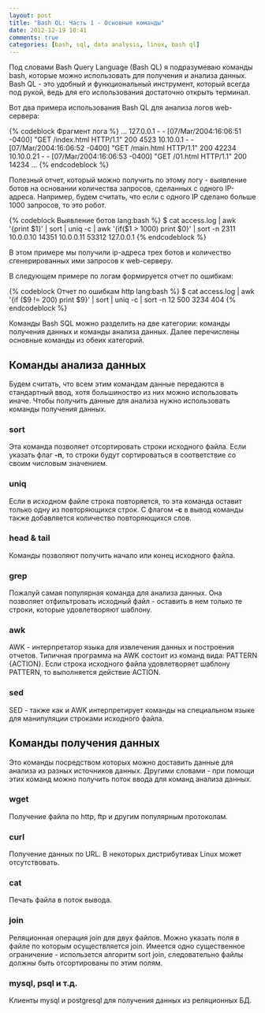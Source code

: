 ```yaml
---
layout: post
title: "Bash QL: Часть 1 - Основные команды"
date: 2012-12-19 10:41
comments: true
categories: [bash, sql, data analysis, linux, bash ql]
---
```

Под словами Bash Query Language (Bash QL) я подразумеваю команды bash, 
которые можно использовать для получения и анализа данных. Bash QL - это удобный и функциональный инструмент,
который всегда под рукой, ведь для его использования достаточно открыть терминал. 

<!--more-->

Вот два примера использования Bash QL для анализа логов web-сервера:

{% codeblock Фрагмент лога %}
...
127.0.0.1 - - [07/Mar/2004:16:06:51 -0400] "GET /index.html HTTP/1.1" 200 4523
10.10.0.1 - - [07/Mar/2004:16:06:52 -0400] "GET /main.html HTTP/1.1" 200 42234
10.10.0.21 - - [07/Mar/2004:16:06:53 -0400] "GET /01.html HTTP/1.1" 200 14234
...
{% endcodeblock %}

Полезный отчет, который можно получить по этому логу - выявление ботов на основании количества запросов, 
сделанных с одного IP-адреса. Например, будем считать, что если с одного IP сделано больше 1000 запросов, то это робот.

{% codeblock Выявление ботов lang:bash %}
$ cat access.log | awk '{print $1}' | sort | uniq -c | awk '{if($1 > 1000) print $0}' | sort -n
2311 10.0.0.10
14351 10.0.0.11
53312 127.0.0.1
{% endcodeblock %}

В этом примере мы получили ip-адреса трех ботов и количество сгенерированных ими запросов к web-серверу.

В следующем примере по логам формируется отчет по ошибкам:

{% codeblock Отчет по ошибкам http lang:bash %}
$ cat access.log | awk '{if ($9 != 200) print $9}' | sort | uniq -c | sort -n
12 500
3234 404
{% endcodeblock %}

Команды Bash SQL можно разделить на две категории: команды получения данных и команды анализа данных. 
Далее перечислены основные команды из обеих категорий. 

## Команды анализа данных

Будем считать, что всем этим командам данные передаются в стандартный ввод, хотя большиноство из них можно использовать иначе. 
Чтобы получить данные для анализа нужно использовать команды получения данных.

### sort

Эта команда позволяет отсортировать строки исходного файла. Если указать флаг __-n__, то строки будут сортироваться в соответствие
со своим числовым значением.

### uniq

Если в исходном файле строка повторяется, то эта команда оставит только одну из повторяющихся строк. С флагом __-c__ в вывод команды 
также добавляется количество повторяющихся слов.

### head & tail

Команды позволяют получить начало или конец исходного файла.

### grep

Пожалуй самая популярная команда для анализа данных. Она позволяет отфильтровать исходный файл - оставить в нем только те строки, которые 
удовлетворяют шаблону.

### awk

AWK - интерпретатор языка для извлечения данных и построения отчетов. Типичная программа на AWK состоит из 
команд вида: PATTERN {ACTION}. Если строка исходного файла удовлетворяет шаблону PATTERN, то выполняется действие ACTION. 

### sed

SED - также как и AWK интерпретирует команды на специальном языке для манипуляции строками исходного файла. 




## Команды получения данных

Это команды посредством которых можно доставить данные для анализа из разных источников данных. Другими
словами - при помощи этих команд можно получить поток ввода для команд анализа данных. 

### wget

Получение файла по http, ftp и другим популярным протоколам.

### curl

Получение данных по URL. В некоторых дистрибутивах Linux может отсутствовать. 

### cat

Печать файла в поток вывода.

### join

Реляционная операция join для двух файлов.  Можно указать поля в файле по которым осуществляется join. Имеется одно существенное
ограничение - использется алгоритм sort join, следовательно файлы должны быть отсортированы по этим полям. 

### mysql, psql и т.д.

Клиенты mysql и postgresql для получения данных из реляционных БД.

